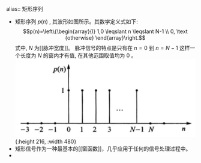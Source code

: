 alias:: 矩形序列

- 矩形序列 $p(n)$ , 其波形如图所示。其数学定义式如下:
  $$p(n)=\left\{\begin{array}{l}
  1,0 \leqslant n \leqslant N-1 \\
  0, \text {otherwise}
  \end{array}\right.$$
  式中,  $N$  为[[脉冲宽度]]。
  脉冲信号的特点是只有在  $n=0$  到  $n=N-1$  这样一个长度为  $N$  的窗内才有值, 在其他范围取值均为 $0$ 。
  ![image.png](../assets/image_1707877361863_0.png){:height 216, :width 480}
- 矩形信号作为一种最基本的[[窗函数]]，几乎应用于任何的信号处理过程中。
-